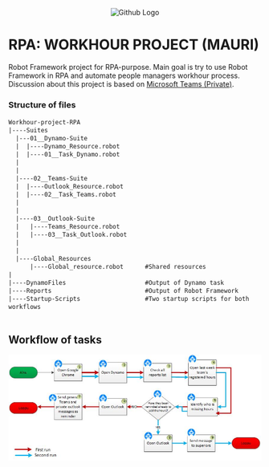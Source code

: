 <p align="center">
  <img src="https://upload.wikimedia.org/wikipedia/commons/thumb/e/e4/Robot-framework-logo.png/250px-Robot-framework-logo.png" width="256" title="Github Logo">
</p>

# RPA: WORKHOUR PROJECT (MAURI)
Robot Framework project for RPA-purpose. Main goal is try to use Robot Framework in RPA and automate people managers workhour process.
Discussion about this project is based on [Microsoft Teams (Private)](https://teams.microsoft.com/l/channel/19%3ad21dd15fdcff41a7b550a93d44110f67%40thread.skype/Elisa%2520Internal%2520case?groupId=b7597dea-5deb-4677-a5f4-e4af92f3b388&tenantId=bc70102e-bcef-408c-8acb-2ab01f1517ab).


### Structure of files
```
Workhour-project-RPA 
|----Suites
  |---01__Dynamo-Suite
  |  |----Dynamo_Resource.robot
  |  |----01__Task_Dynamo.robot	
  | 
  |  
  |----02__Teams-Suite
  |  |----Outlook_Resource.robot
  |  |----02__Task_Teams.robot	
  |  
  |
  |----03__Outlook-Suite
  |   |----Teams_Resource.robot
  |   |----03__Task_Outlook.robot
  |   
  |
  |----Global_Resources
      |----Global_resource.robot      #Shared resources
|
|----DynamoFiles                      #Output of Dynamo task
|----Reports                          #Output of Robot Framework
|----Startup-Scripts                  #Two startup scripts for both workflows


```

## Workflow of tasks

![workflow](https://github.com/niinakr/Work_Samples_Automation/blob/main/Workhour-project-RPA-RF/images/Flow%20Chart%20-%20Check%20weekly%20hours.jpg)


